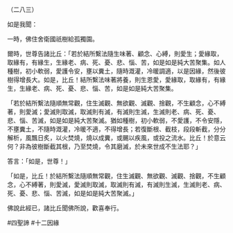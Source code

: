 （二八三）

如是我聞：

一時，佛住舍衛國祇樹給孤獨園。

爾時，世尊告諸比丘：「若於結所繫法隨生味著、顧念、心縛，則愛生；愛緣取，取緣有，有緣生，生緣老、病、死、憂、悲、惱、苦，如是如是純大苦聚集。如人種樹，初小軟弱，愛護令安，壅以糞土，隨時溉灌，冷暖調適，以是因緣，然後彼樹得增長大。如是，比丘！結所繫法味著將養，則生恩愛，愛緣取，取緣有，有緣生，生緣老、病、死、憂、悲、惱、苦，如是如是純大苦聚集。

「若於結所繫法隨順無常觀，住生滅觀、無欲觀、滅觀、捨觀，不生顧念，心不縛著，則愛滅；愛滅則取滅，取滅則有滅，有滅則生滅，生滅則老、病、死、憂、悲、惱、苦滅，如是如是純大苦聚滅。猶如種樹，初小軟弱，不愛護，不令安隱，不壅糞土，不隨時溉灌，冷暖不適，不得增長；若復斷根、截枝，段段斬截，分分解析，風飄日炙，以火焚燒，燒以成糞，或颺以疾風，或投之流水。比丘！於意云何？非為彼樹斷截其根，乃至焚燒，令其磨滅，於未來世成不生法耶？」

答言：「如是，世尊！」

「如是，比丘！於結所繫法隨順無常觀，住生滅觀、無欲觀、滅觀、捨觀，不生顧念，心不縛著，則愛滅，愛滅則取滅，取滅則有滅，有滅則生滅，生滅則老、病、死、憂、悲、惱、苦滅，如是如是純大苦聚滅。」

佛說此經已，諸比丘聞佛所說，歡喜奉行。



#四聖諦
#十二因緣
